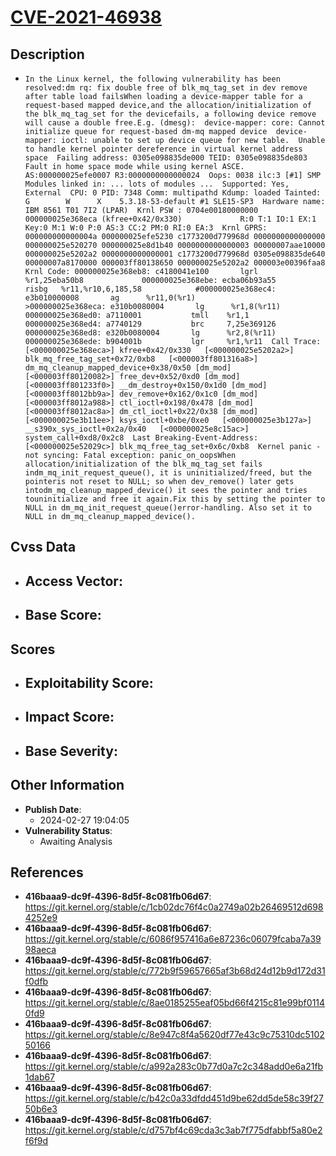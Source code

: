 
# [CVE-2021-46938](https://cve.mitre.org/cgi-bin/cvename.cgi?name=CVE-2021-46938)

## Description

- `In the Linux kernel, the following vulnerability has been resolved:dm rq: fix double free of blk_mq_tag_set in dev remove after table load failsWhen loading a device-mapper table for a request-based mapped device,and the allocation/initialization of the blk_mq_tag_set for the devicefails, a following device remove will cause a double free.E.g. (dmesg):  device-mapper: core: Cannot initialize queue for request-based dm-mq mapped device  device-mapper: ioctl: unable to set up device queue for new table.  Unable to handle kernel pointer dereference in virtual kernel address space  Failing address: 0305e098835de000 TEID: 0305e098835de803  Fault in home space mode while using kernel ASCE.  AS:000000025efe0007 R3:0000000000000024  Oops: 0038 ilc:3 [#1] SMP  Modules linked in: ... lots of modules ...  Supported: Yes, External  CPU: 0 PID: 7348 Comm: multipathd Kdump: loaded Tainted: G        W      X    5.3.18-53-default #1 SLE15-SP3  Hardware name: IBM 8561 T01 7I2 (LPAR)  Krnl PSW : 0704e00180000000 000000025e368eca (kfree+0x42/0x330)             R:0 T:1 IO:1 EX:1 Key:0 M:1 W:0 P:0 AS:3 CC:2 PM:0 RI:0 EA:3  Krnl GPRS: 000000000000004a 000000025efe5230 c1773200d779968d 0000000000000000             000000025e520270 000000025e8d1b40 0000000000000003 00000007aae10000             000000025e5202a2 0000000000000001 c1773200d779968d 0305e098835de640             00000007a8170000 000003ff80138650 000000025e5202a2 000003e00396faa8  Krnl Code: 000000025e368eb8: c4180041e100       lgrl    %r1,25eba50b8             000000025e368ebe: ecba06b93a55       risbg   %r11,%r10,6,185,58            #000000025e368ec4: e3b010000008       ag      %r11,0(%r1)            >000000025e368eca: e310b0080004       lg      %r1,8(%r11)             000000025e368ed0: a7110001           tmll    %r1,1             000000025e368ed4: a7740129           brc     7,25e369126             000000025e368ed8: e320b0080004       lg      %r2,8(%r11)             000000025e368ede: b904001b           lgr     %r1,%r11  Call Trace:   [<000000025e368eca>] kfree+0x42/0x330   [<000000025e5202a2>] blk_mq_free_tag_set+0x72/0xb8   [<000003ff801316a8>] dm_mq_cleanup_mapped_device+0x38/0x50 [dm_mod]   [<000003ff80120082>] free_dev+0x52/0xd0 [dm_mod]   [<000003ff801233f0>] __dm_destroy+0x150/0x1d0 [dm_mod]   [<000003ff8012bb9a>] dev_remove+0x162/0x1c0 [dm_mod]   [<000003ff8012a988>] ctl_ioctl+0x198/0x478 [dm_mod]   [<000003ff8012ac8a>] dm_ctl_ioctl+0x22/0x38 [dm_mod]   [<000000025e3b11ee>] ksys_ioctl+0xbe/0xe0   [<000000025e3b127a>] __s390x_sys_ioctl+0x2a/0x40   [<000000025e8c15ac>] system_call+0xd8/0x2c8  Last Breaking-Event-Address:   [<000000025e52029c>] blk_mq_free_tag_set+0x6c/0xb8  Kernel panic - not syncing: Fatal exception: panic_on_oopsWhen allocation/initialization of the blk_mq_tag_set fails indm_mq_init_request_queue(), it is uninitialized/freed, but the pointeris not reset to NULL; so when dev_remove() later gets intodm_mq_cleanup_mapped_device() it sees the pointer and tries touninitialize and free it again.Fix this by setting the pointer to NULL in dm_mq_init_request_queue()error-handling. Also set it to NULL in dm_mq_cleanup_mapped_device().`

## Cvss Data

- **Access Vector**:
  - 
- **Base Score**:
  - 

## Scores

- **Exploitability Score**:
  - 
- **Impact Score**:
  - 
- **Base Severity**:
  - 

## Other Information

- **Publish Date**:
  - 2024-02-27 19:04:05
- **Vulnerability Status**:
  - Awaiting Analysis

## References

- **416baaa9-dc9f-4396-8d5f-8c081fb06d67**: https://git.kernel.org/stable/c/1cb02dc76f4c0a2749a02b26469512d6984252e9
- **416baaa9-dc9f-4396-8d5f-8c081fb06d67**: https://git.kernel.org/stable/c/6086f957416a6e87236c06079fcaba7a3998aeca
- **416baaa9-dc9f-4396-8d5f-8c081fb06d67**: https://git.kernel.org/stable/c/772b9f59657665af3b68d24d12b9d172d31f0dfb
- **416baaa9-dc9f-4396-8d5f-8c081fb06d67**: https://git.kernel.org/stable/c/8ae0185255eaf05bd66f4215c81e99bf01140fd9
- **416baaa9-dc9f-4396-8d5f-8c081fb06d67**: https://git.kernel.org/stable/c/8e947c8f4a5620df77e43c9c75310dc510250166
- **416baaa9-dc9f-4396-8d5f-8c081fb06d67**: https://git.kernel.org/stable/c/a992a283c0b77d0a7c2c348add0e6a21fb1dab67
- **416baaa9-dc9f-4396-8d5f-8c081fb06d67**: https://git.kernel.org/stable/c/b42c0a33dfdd451d9be62dd5de58c39f2750b6e3
- **416baaa9-dc9f-4396-8d5f-8c081fb06d67**: https://git.kernel.org/stable/c/d757bf4c69cda3c3ab7f775dfabbf5a80e2f6f9d
